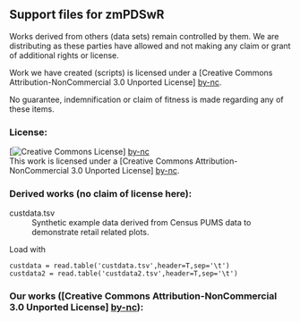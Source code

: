 ## Support files for zmPDSwR

Works derived from others (data sets) remain controlled by them.  We are distributing as these parties have allowed and not making any claim or grant of additional rights or license.

Work we have created (scripts) is licensed under a [Creative Commons Attribution-NonCommercial 3.0 Unported License] [by-nc].

No guarantee, indemnification or claim of fitness is made regarding any of these items.


### License: 

[![Creative Commons License](http://i.creativecommons.org/l/by-nc/3.0/88x31.png)] [by-nc]  
This work is licensed under a [Creative Commons Attribution-NonCommercial 3.0 Unported License] [by-nc].


### Derived works (no claim of license here):

<dl>
  <dt>custdata.tsv</dt>
    <dd>Synthetic example data derived from Census PUMS data to demonstrate retail related plots.
</dd>
</dl>    

Load with 
```
custdata = read.table('custdata.tsv',header=T,sep='\t')
custdata2 = read.table('custdata2.tsv',header=T,sep='\t')
```


### Our works ([Creative Commons Attribution-NonCommercial 3.0 Unported License] [by-nc]):


  [by-nc]: http://creativecommons.org/licenses/by-nc/3.0/ "Attribution-NonCommercial 3.0 Unported (CC BY-NC 3.0)"